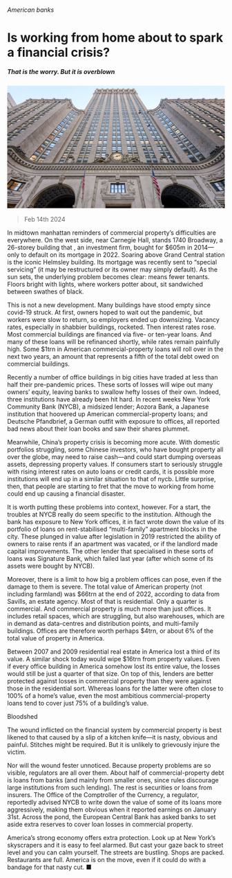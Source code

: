 ###### American banks

# Is working from home about to spark a financial crisis? 

##### That is the worry. But it is overblown 

![image](images/20240217_FNP503.jpg) 

> Feb 14th 2024 

In midtown manhattan reminders of commercial property’s difficulties are everywhere. On the west side, near Carnegie Hall, stands 1740 Broadway, a 26-storey building that , an investment firm, bought for $605m in 2014—only to default on its mortgage in 2022. Soaring above Grand Central station is the iconic Helmsley building. Its mortgage was recently sent to “special servicing” (it may be restructured or its owner may simply default). As the sun sets, the underlying problem becomes clear:  means fewer tenants. Floors bright with lights, where workers potter about, sit sandwiched between swathes of black.

This is not a new development. Many buildings have stood empty since covid-19 struck. At first, owners hoped to wait out the pandemic, but workers were slow to return, so employers ended up downsizing. Vacancy rates, especially in shabbier buildings, rocketed. Then interest rates rose. Most commercial buildings are financed via five- or ten-year loans. And many of these loans will be refinanced shortly, while rates remain painfully high. Some $1trn in American commercial-property loans will roll over in the next two years, an amount that represents a fifth of the total debt owed on commercial buildings.

Recently a number of office buildings in big cities have traded at less than half their pre-pandemic prices. These sorts of losses will wipe out many owners’ equity, leaving banks to swallow hefty losses of their own. Indeed, three institutions have already been hit hard. In recent weeks New York Community Bank (NYCB), a midsized lender; Aozora Bank, a Japanese institution that hoovered up American commercial-property loans; and Deutsche Pfandbrief, a German outfit with exposure to offices, all reported bad news about their loan books and saw their shares plummet. 

Meanwhile, China’s property crisis is becoming more acute. With domestic portfolios struggling, some Chinese investors, who have bought property all over the globe, may need to raise cash—and could start dumping overseas assets, depressing property values. If consumers start to seriously struggle with rising interest rates on auto loans or credit cards, it is possible more institutions will end up in a similar situation to that of nycb. Little surprise, then, that people are starting to fret that the move to working from home could end up causing a financial disaster. 

It is worth putting these problems into context, however. For a start, the troubles at NYCB really do seem specific to the institution. Although the bank has exposure to New York offices, it in fact wrote down the value of its portfolio of loans on rent-stabilised “multi-family” apartment blocks in the city. These plunged in value after legislation in 2019 restricted the ability of owners to raise rents if an apartment was vacated, or if the landlord made capital improvements. The other lender that specialised in these sorts of loans was Signature Bank, which failed last year (after which some of its assets were bought by NYCB).

Moreover, there is a limit to how big a problem offices can pose, even if the damage to them is severe. The total value of American property (not including farmland) was $66trn at the end of 2022, according to data from Savills, an estate agency. Most of that is residential. Only a quarter is commercial. And commercial property is much more than just offices. It includes retail spaces, which are struggling, but also warehouses, which are in demand as data-centres and distribution points, and multi-family buildings. Offices are therefore worth perhaps $4trn, or about 6% of the total value of property in America.

Between 2007 and 2009 residential real estate in America lost a third of its value. A similar shock today would wipe $16trn from property values. Even if every office building in America somehow lost its entire value, the losses would still be just a quarter of that size. On top of this, lenders are better protected against losses in commercial property than they were against those in the residential sort. Whereas loans for the latter were often close to 100% of a home’s value, even the most ambitious commercial-property loans tend to cover just 75% of a building’s value. 

Bloodshed

The wound inflicted on the financial system by commercial property is best likened to that caused by a slip of a kitchen knife—it is nasty, obvious and painful. Stitches might be required. But it is unlikely to grievously injure the victim.

Nor will the wound fester unnoticed. Because property problems are so visible, regulators are all over them. About half of commercial-property debt is loans from banks (and mainly from smaller ones, since rules discourage large institutions from such lending). The rest is securities or loans from insurers. The Office of the Comptroller of the Currency, a regulator, reportedly advised NYCB to write down the value of some of its loans more aggressively, making them obvious when it reported earnings on January 31st. Across the pond, the European Central Bank has asked banks to set aside extra reserves to cover loan losses in commercial property.

America’s strong economy offers extra protection. Look up at New York’s skyscrapers and it is easy to feel alarmed. But cast your gaze back to street level and you can calm yourself. The streets are bustling. Shops are packed. Restaurants are full. America is on the move, even if it could do with a bandage for that nasty cut. ■


